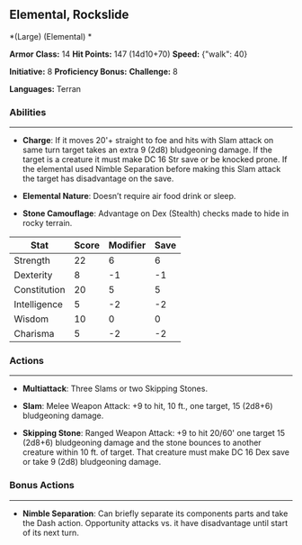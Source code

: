 ## Elemental, Rockslide
*(Large) (Elemental) *

**Armor Class:** 14
**Hit Points:** 147 (14d10+70)
**Speed:** {"walk": 40}

**Initiative:** 8
**Proficiency Bonus:**
**Challenge:** 8

**Languages:** Terran

### Abilities
 --- 
- **Charge**: If it moves 20'+ straight to foe and hits with Slam attack on same turn target takes an extra 9 (2d8) bludgeoning damage. If the target is a creature it must make DC 16 Str save or be knocked prone. If the elemental used Nimble Separation before making this Slam attack the target has disadvantage on the save.

- **Elemental Nature**: Doesn’t require air food drink or sleep.

- **Stone Camouflage**: Advantage on Dex (Stealth) checks made to hide in rocky terrain.



| Stat | Score | Modifier | Save |
| ---- | ---- | ---- | ---- |
| Strength | 22 | 6 | 6 |
| Dexterity | 8 | -1 | -1 |
| Constitution | 20 | 5 | 5 |
| Intelligence | 5 | -2 | -2 |
| Wisdom | 10 | 0 | 0 |
| Charisma | 5 | -2 | -2 |

### Actions
 --- 
- **Multiattack**: Three Slams or two Skipping Stones.

- **Slam**: Melee Weapon Attack: +9 to hit, 10 ft., one target, 15 (2d8+6) bludgeoning damage.

- **Skipping Stone**: Ranged Weapon Attack: +9 to hit 20/60' one target 15 (2d8+6) bludgeoning damage and the stone bounces to another creature within 10 ft. of target. That creature must make DC 16 Dex save or take 9 (2d8) bludgeoning damage.

### Bonus Actions
 --- 
- **Nimble Separation**: Can briefly separate its components parts and take the Dash action. Opportunity attacks vs. it have disadvantage until start of its next turn.

